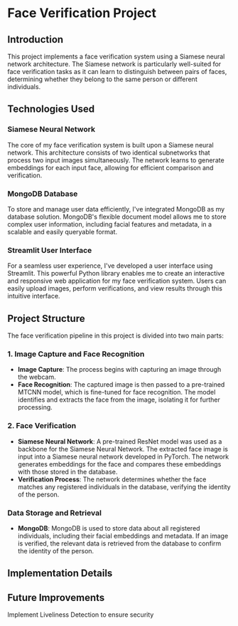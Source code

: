 # Face Verification Project

## Introduction

This project implements a face verification system using a Siamese neural network architecture. The Siamese network is particularly well-suited for face verification tasks as it can learn to distinguish between pairs of faces, determining whether they belong to the same person or different individuals.

## Technologies Used

### Siamese Neural Network

The core of my face verification system is built upon a Siamese neural network. This architecture consists of two identical subnetworks that process two input images simultaneously. The network learns to generate embeddings for each input face, allowing for efficient comparison and verification.

### MongoDB Database

To store and manage user data efficiently, I've integrated MongoDB as my database solution. MongoDB's flexible document model allows me to store complex user information, including facial features and metadata, in a scalable and easily queryable format.

### Streamlit User Interface

For a seamless user experience, I've developed a user interface using Streamlit. This powerful Python library enables me to create an interactive and responsive web application for my face verification system. Users can easily upload images, perform verifications, and view results through this intuitive interface.

## Project Structure
The face verification pipeline in this project is divided into two main parts:

### 1. Image Capture and Face Recognition

- **Image Capture**: The process begins with capturing an image through the webcam.
- **Face Recognition**: The captured image is then passed to a pre-trained MTCNN model, which is fine-tuned for face recognition. The model identifies and extracts the face from the image, isolating it for further processing.

### 2. Face Verification

- **Siamese Neural Network**: A pre-trained ResNet model was used as a backbone for the Siamese Neural Network. The extracted face image is input into a Siamese neural network developed in PyTorch. The network generates embeddings for the face and compares these embeddings with those stored in the database.
- **Verification Process**: The network determines whether the face matches any registered individuals in the database, verifying the identity of the person.

### Data Storage and Retrieval

- **MongoDB**: MongoDB is used to store data about all registered individuals, including their facial embeddings and metadata. If an image is verified, the relevant data is retrieved from the database to confirm the identity of the person.

## Implementation Details


## Future Improvements

Implement Liveliness Detection to ensure security
